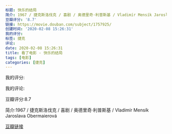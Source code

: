 ```yaml
---
标题: 快乐的结局
简介: 1967 / 捷克斯洛伐克 / 喜剧 / 奥德里奇·利普斯基 / Vladimír Mensík Jaroslava Obermaierová
豆瓣评分: '8.7'
链接: https://movie.douban.com/subject/1757925/
创建时间: '2020-02-08 15:26:31'
我的评分:
标签: 捷克
评论:
date: 2020-02-08 15:26:31
title: 看了电影 - 快乐的结局
tags: [电影]
categories: [捷克]
---
```


我的评分:

我的评论:

豆瓣评分:8.7

简介:1967 / 捷克斯洛伐克 / 喜剧 / 奥德里奇·利普斯基 / Vladimír Mensík Jaroslava Obermaierová

[豆瓣链接](https://movie.douban.com/subject/1757925/)

